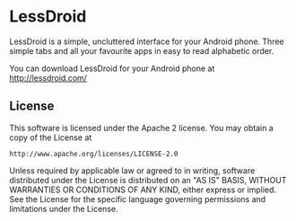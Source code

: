 # LessDroid
LessDroid is a simple, uncluttered interface for your Android phone. 
Three simple tabs and all your favourite apps in easy to read alphabetic order.

You can download LessDroid for your Android phone at http://lessdroid.com/

## License

This software is licensed under the Apache 2 license.
You may obtain a copy of the License at

    http://www.apache.org/licenses/LICENSE-2.0

Unless required by applicable law or agreed to in writing, software
distributed under the License is distributed on an "AS IS" BASIS, WITHOUT
WARRANTIES OR CONDITIONS OF ANY KIND, either express or implied. See the
License for the specific language governing permissions and limitations under
the License.
